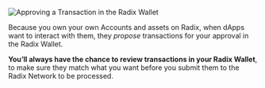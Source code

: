 ![Approving a Transaction in the Radix Wallet](/quests-images/key/3-KeyImage_ApprovingTransactions.webp)

Because you own your own Accounts and assets on Radix, when dApps want to interact with them, they _propose_ transactions for your approval in the Radix Wallet.

**You’ll always have the chance to review transactions in your Radix Wallet**, to make sure they match what you want before you submit them to the Radix Network to be processed.
